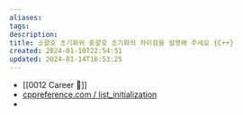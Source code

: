 ```yaml
---
aliases: 
tags: 
description:
title: 소괄호 초기화와 중괄호 초기화의 차이점을 설명해 주세요 {C++}
created: 2024-01-10T22:54:51
updated: 2024-01-14T16:53:25
---
```

- [[0012 Career 💼]]
- [cppreference.com / list_initialization](https://en.cppreference.com/w/cpp/language/list_initialization)
- 
